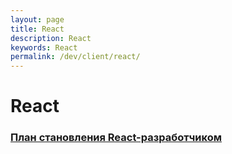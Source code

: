 ```yaml
---
layout: page
title: React
description: React
keywords: React
permalink: /dev/client/react/
---
```


# React

### [План становления React-разработчиком](https://github.com/adam-golab/react-developer-roadmap/blob/master/README-RU.md)
